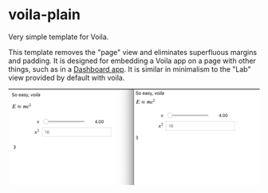 # voila-plain
Very simple template for Voila.

This template removes the "page" view and eliminates superfluous margins and padding. It is designed for embedding a Voila app on a page with other things, such as in a [Dashboard app](https://github.com/timkpaine/dashboard). It is  similar in minimalism to the "Lab" view provided by default with voila.


[![](ss.png)]()